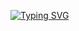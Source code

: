 [![Typing SVG](https://readme-typing-svg.herokuapp.com?font=Fira+Code&duration=2000&pause=500&random=false&width=435&lines=%E6%9E%81%E5%AE%A2%E8%A1%8C%E5%8A%A8stan)](https://git.io/typing-svg)
